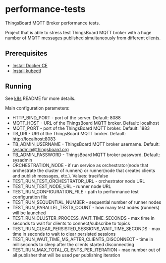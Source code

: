 # performance-tests

ThingsBoard MQTT Broker performance tests.

Project that is able to stress test ThingsBoard MQTT broker with a huge number of MQTT messages published simultaneously
from different clients.

## Prerequisites

- [Install Docker CE](https://docs.docker.com/engine/installation/)
- [Install kubectl](https://kubernetes.io/docs/tasks/tools/)

## Running

See [k8s](/k8s/README.md) README for more details.

Main configuration parameters:

* HTTP_BIND_PORT - port of the server. Default: 8088
* MQTT_HOST - URL of the ThingsBoard MQTT broker. Default: localhost
* MQTT_PORT - port of the ThingsBoard MQTT broker. Default: 1883
* TB_URI - URI of the ThingsBoard MQTT broker. Default: http://localhost:8083
* TB_ADMIN_USERNAME - ThingsBoard MQTT broker username. Default: sysadmin@thingsboard.org
* TB_ADMIN_PASSWORD - ThingsBoard MQTT broker password. Default: sysadmin
* ORCHESTRATION_NODE - if run service as orchestrator(node that orchestrate the cluster of runners) or runner(node that
  creates clients and publish messages, etc.). Values: true/false
* TEST_RUN_TEST_ORCHESTRATOR_URL - orchestrator node URL
* TEST_RUN_TEST_NODE_URL - runner node URL
* TEST_RUN_CONFIGURATION_FILE - path to performance test configuration file
* TEST_RUN_SEQUENTIAL_NUMBER - sequential number of runner nodes
* TEST_RUN_PARALLEL_TESTS_COUNT - how many test nodes (runners) will be launched
* TEST_RUN_CLUSTER_PROCESS_WAIT_TIME_SECONDS - max time in seconds to wait for clients to connect/subscribe to topics
* TEST_RUN_CLEAR_PERSISTED_SESSIONS_WAIT_TIME_SECONDS - max time in seconds to wait to clear persisted sessions
* TEST_RUN_WAIT_TIME_MS_AFTER_CLIENTS_DISCONNECT - time in milliseconds to sleep after the clients started disconnecting
* TEST_RUN_MAX_TOTAL_CLIENTS_PER_ITERATION - max number out of all publisher that will be used per publishing iteration